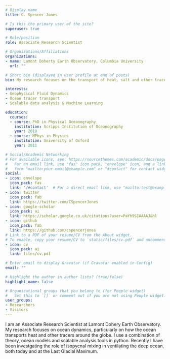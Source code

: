 ```yaml
---
# Display name
title: C. Spencer Jones

# Is this the primary user of the site?
superuser: true

# Role/position
role: Associate Research Scientist

# Organizations/Affiliations
organizations:
- name: Lamont Doherty Earth Observatory, Columbia University
  url: ""

# Short bio (displayed in user profile at end of posts)
bio: My research focuses on the transport of heat, salt and other tracers by the ocean.

interests:
- Geophysical Fluid Dynamics
- Ocean tracer transport
- Scalable data analysis & Machine Learning

education:
  courses:
  - course: PhD in Physical Oceanography
    institution: Scripps Institution of Oceanography
    year: 2018
  - course: MPhys in Physics
    institution: University of Oxford
    year: 2011

# Social/Academic Networking
# For available icons, see: https://sourcethemes.com/academic/docs/page-builder/#icons
#   For an email link, use "fas" icon pack, "envelope" icon, and a link in the
#   form "mailto:your-email@example.com" or "#contact" for contact widget.
social:
- icon: envelope
  icon_pack: fas
  link: '/#contact'  # For a direct email link, use "mailto:test@example.org".
- icon: twitter
  icon_pack: fab
  link: https://twitter.com/CSpencerJones
- icon: google-scholar
  icon_pack: ai
  link: https://scholar.google.co.uk/citations?user=PaYh9SIAAAAJ&hl
- icon: github
  icon_pack: fab
  link: https://github.com/cspencerjones
# Link to a PDF of your resume/CV from the About widget.
# To enable, copy your resume/CV to `static/files/cv.pdf` and uncomment the lines below.
- icon: cv
  icon_pack: ai
  link: files/cv.pdf

# Enter email to display Gravatar (if Gravatar enabled in Config)
email: ""

# Highlight the author in author lists? (true/false)
highlight_name: false

# Organizational groups that you belong to (for People widget)
#   Set this to `[]` or comment out if you are not using People widget.
user_groups:
- Researchers
- Visitors
---
```


I am an Associate Research Scientist at Lamont Dohery Earth Observatory. My research focuses on ocean dynamics, particularly on how the ocean transports heat and other tracers around the globe. I use a combination of theory, ocean models and scalable analysis tools in python. Recently I have been investgating the role of isopycnal mixing in ventilating the deep ocean, both today and at the Last Glacial Maximum.
